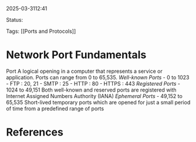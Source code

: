 
2025-03-3112:41

Status:

Tags: [[Ports and Protocols]]


# Network Port Fundamentals

Port
	A logical opening in a computer that represents a service or application. Ports can range from 0 to 65,535.
		*Well-known Ports* - 0 to 1023
		- FTP : 20, 21
		- SMTP : 25
		- HTTP : 80
		- HTTPS : 443
		*Registered Ports* - 1024 to 49,151
			Both well-known and reserved ports are registered with Internet Assigned Numbers Authority (IANA)
		*Ephemeral Ports* - 49,152 to 65,535
			Short-lived temporary ports which are opened for just a small period of time from a predefined range of ports



# References